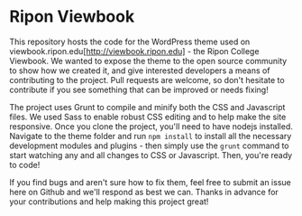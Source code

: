 # Ripon Viewbook

This repository hosts the code for the WordPress theme used on viewbook.ripon.edu[http://viewbook.ripon.edu] - the Ripon College Viewbook. We wanted to expose the theme to the open source community to show how we created it, and give interested developers a means of contributing to the project. Pull requests are welcome, so don't hesitate to contribute if you see something that can be improved or needs fixing!

The project uses Grunt to compile and minify both the CSS and Javascript files. We used Sass to enable robust CSS editing and to help make the site responsive. Once you clone the project, you'll need to have nodejs installed. Navigate to the theme folder and run `npm install` to install all the necessary development modules and plugins - then simply use the `grunt` command to start watching any and all changes to CSS or Javascript. Then, you're ready to code!

If you find bugs and aren't sure how to fix them, feel free to submit an issue here on Github and we'll respond as best we can. Thanks in advance for your contributions and help making this project great!